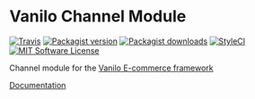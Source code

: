 # Vanilo Channel Module

[![Travis](https://img.shields.io/travis/vanilophp/channel.svg?style=flat-square)](https://travis-ci.org/vanilophp/channel)
[![Packagist version](https://img.shields.io/packagist/v/vanilo/channel.svg?style=flat-square)](https://packagist.org/packages/vanilo/channel)
[![Packagist downloads](https://img.shields.io/packagist/dt/vanilo/channel.svg?style=flat-square)](https://packagist.org/packages/vanilo/channel)
[![StyleCI](https://styleci.io/repos/199554876/shield?branch=master)](https://styleci.io/repos/199554876)
[![MIT Software License](https://img.shields.io/badge/license-MIT-blue.svg?style=flat-square)](LICENSE.md)

Channel module for the [Vanilo E-commerce framework](https://vanilo.io)

[Documentation](https://vanilo.io/docs/master/channels)
